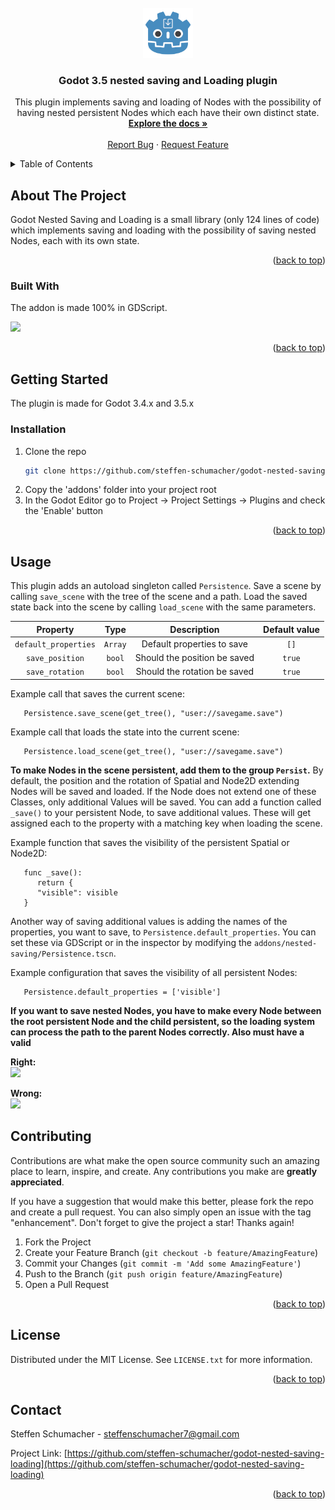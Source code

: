<div id="top"></div>

<!-- PROJECT LOGO -->
<br />
<div align="center">
  <a href="https://github.com/steffen-schumacher/godot-nested-saving-loading">
    <img src="icon.png" alt="Logo" width="80" height="80">
  </a>

  <h3 align="center">Godot 3.5 nested saving and Loading plugin</h3>

  <p align="center">
    This plugin implements saving and loading of Nodes with the possibility of having nested persistent Nodes which each have their own distinct state.
    <br />
    <a href="https://github.com/steffen-schumacher/godot-nested-saving-loading"><strong>Explore the docs »</strong></a>
    <br />
    <br />
    <a href="https://github.com/steffen-schumacher/godot-nested-saving-loading/issues">Report Bug</a>
    ·
    <a href="https://github.com/steffen-schumacher/godot-nested-saving-loading/issues">Request Feature</a>
  </p>
</div>



<!-- TABLE OF CONTENTS -->
<details>
  <summary>Table of Contents</summary>
  <ol>
    <li>
      <a href="#about-the-project">About The Project</a>
      <ul>
        <li><a href="#built-with">Built With</a></li>
      </ul>
    </li>
    <li>
      <a href="#getting-started">Getting Started</a>
      <ul>
        <li><a href="#installation">Installation</a></li>
      </ul>
    </li>
    <li><a href="#usage">Usage</a></li>
    <li><a href="#contributing">Contributing</a></li>
    <li><a href="#license">License</a></li>
    <li><a href="#contact">Contact</a></li>
  </ol>
</details>



<!-- ABOUT THE PROJECT -->
## About The Project

Godot Nested Saving and Loading is a small library (only 124 lines of code) which implements saving and loading with the possibility of saving nested Nodes, each with its own state.

<p align="right">(<a href="#top">back to top</a>)</p>



### Built With

The addon is made 100% in GDScript.

<a href="https://godotengine.org/">
  <img src="https://godotengine.org/themes/godotengine/assets/press/logo_large_monochrome_light.png" height="200px" />
</a>

<p align="right">(<a href="#top">back to top</a>)</p>



<!-- GETTING STARTED -->
## Getting Started

The plugin is made for Godot 3.4.x and 3.5.x

### Installation

1. Clone the repo
   ```sh
   git clone https://github.com/steffen-schumacher/godot-nested-saving-loading
   ```
2. Copy the 'addons' folder into your project root
3. In the Godot Editor go to Project -> Project Settings -> Plugins and check the 'Enable' button

<p align="right">(<a href="#top">back to top</a>)</p>

<!-- USAGE -->
## Usage

This plugin adds an autoload singleton called `Persistence`. Save a scene by calling `save_scene` with the tree of the scene and a path. Load the saved state back into the scene by calling `load_scene` with the same parameters.

| Property | Type | Description | Default value
| :---: | :---: | :---: | :---: |
| `default_properties` | `Array` | Default properties to save | `[]`
| `save_position` | `bool` | Should the position be saved | `true`
| `save_rotation` | `bool` | Should the rotation be saved | `true`

Example call that saves the current scene:
```GDScript
   Persistence.save_scene(get_tree(), "user://savegame.save")
```
Example call that loads the state into the current scene:
```GDScript
   Persistence.load_scene(get_tree(), "user://savegame.save") 
```
<strong>To make Nodes in the scene persistent, add them to the group `Persist`.</strong> By default, the position and the rotation of Spatial and Node2D extending Nodes will be saved and loaded. If the Node does not extend one of these Classes, only additional Values will be saved. You can add a function called `_save()` to your persistent Node, to save additional values. These will get assigned each to the property with a matching key when loading the scene.

Example function that saves the visibility of the persistent Spatial or Node2D:   
```GDScript
   func _save():
      return {
      "visible": visible
   }
```
Another way of saving additional values is adding the names of the properties, you want to save, to `Persistence.default_properties`. You can set these via GDScript or in the inspector by modifying the `addons/nested-saving/Persistence.tscn`.

Example configuration that saves the visibility of all persistent Nodes:
```GDScript
   Persistence.default_properties = ['visible']
```
<strong>If you want to save nested Nodes, you have to make every Node between the root persistent Node and the child persistent, so the loading system can process the path to the parent Nodes correctly. Also must have a valid</strong>

<strong>Right:</strong>
<br />
<img src="https://i.imgur.com/d52gR9E.png" />

<strong>Wrong:</strong>
<br />
<img src="https://i.imgur.com/antvmaZ.png" />


<!-- CONTRIBUTING -->
## Contributing

Contributions are what make the open source community such an amazing place to learn, inspire, and create. Any contributions you make are **greatly appreciated**.

If you have a suggestion that would make this better, please fork the repo and create a pull request. You can also simply open an issue with the tag "enhancement".
Don't forget to give the project a star! Thanks again!

1. Fork the Project
2. Create your Feature Branch (`git checkout -b feature/AmazingFeature`)
3. Commit your Changes (`git commit -m 'Add some AmazingFeature'`)
4. Push to the Branch (`git push origin feature/AmazingFeature`)
5. Open a Pull Request

<p align="right">(<a href="#top">back to top</a>)</p>



<!-- LICENSE -->
## License

Distributed under the MIT License. See `LICENSE.txt` for more information.

<p align="right">(<a href="#top">back to top</a>)</p>



<!-- CONTACT -->
## Contact

Steffen Schumacher - steffenschumacher7@gmail.com

Project Link: [https://github.com/steffen-schumacher/godot-nested-saving-loading](https://github.com/steffen-schumacher/godot-nested-saving-loading)

<p align="right">(<a href="#top">back to top</a>)</p>

